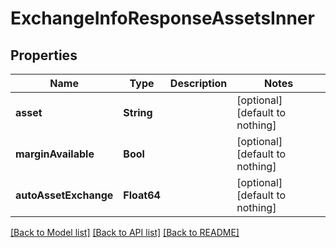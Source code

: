 # ExchangeInfoResponseAssetsInner


## Properties
Name | Type | Description | Notes
------------ | ------------- | ------------- | -------------
**asset** | **String** |  | [optional] [default to nothing]
**marginAvailable** | **Bool** |  | [optional] [default to nothing]
**autoAssetExchange** | **Float64** |  | [optional] [default to nothing]


[[Back to Model list]](../README.md#models) [[Back to API list]](../README.md#api-endpoints) [[Back to README]](../README.md)



